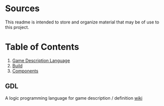 # Sources
This readme is intended to store and organize material that may be of use to this project.

# Table of Contents
1. [Game Description Language](#GDL)
2. [Build](#build)
3. [Components](#components)


## GDL
A logic programming language for game description / definition [wiki](https://en.wikipedia.org/wiki/Game_Description_Language)


